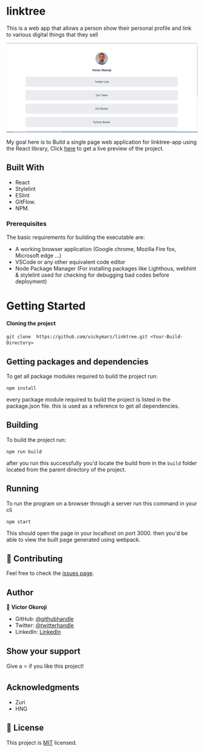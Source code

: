 # linktree
This is a web app that allows a person show their personal profile and link to various digital things that they sell

![screenshot](./src/images/screenshot.png)

My goal here is to Build a single page web application for linktree-app using the React library, Click [here](https://mylinktrees.netlify.app/) to get a live preview of the project.

## Built With
- React
- Stylelint
- ESlint
- GitFlow.
- NPM.

### Prerequisites
The basic requirements for building the executable are:

- A working browser application (Google chrome, Mozilla Fire fox, Microsoft edge ...)
- VSCode or any other equivalent code editor
- Node Package Manager (For installing packages like Lighthous, webhint & stylelint used for checking for debugging bad codes before deployment)

# Getting Started

#### Cloning the project

```
git clone  https://github.com/vickymarz/linktree.git <Your-Build-Directory>
```
## Getting packages and dependencies
To get all package modules required to build the project run:
```
npm install
```
every package module required to build the project is listed in the package.json file. this is used as a reference to get all dependencies.

## Building

To build the project run:
```
npm run build
```
after you run this successfully you'd locate the build from in the ```build``` folder located from the parent directory of the project.

## Running

To run the program on a browser through a server run this command in your cli
```
npm start
```
This should open the page in your localhost on port 3000. then you'd be able to view the built page generated using webpack.

## 🤝 Contributing

Feel free to check the [issues page](../../issues/).

## Author

👤 **Victor Okoroji**

- GitHub: [@githubhandle](https://github.com/vickymarz)
- Twitter: [@twitterhandle](https://twitter.com/Vicky_marz)
- LinkedIn: [LinkedIn](https://www.linkedin.com/in/victorebubeokoroji/)

## Show your support

Give a ⭐️ if you like this project!

## Acknowledgments

- Zuri
- HNG
## 📝 License

This project is [MIT](./MIT.md) licensed.
